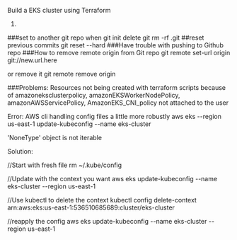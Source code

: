 Build a EKS cluster using Terraform

1. 




###set to another git repo when git init
delete git
rm -rf .git
##reset previous commits
git reset --hard
###Have trouble with pushing to Github repo
###How to remove remote origin from Git repo
git remote set-url origin git://new.url.here

or remove it
git remote remove origin

###Problems:
Resources not being created with terraform scripts because of amazoneksclusterpolicy, amazonEKSWorkerNodePolicy, amazonAWSServicePolicy, AmazonEKS_CNI_policy not attached to the user




Error:
AWS cli handling config files a little more robustly
aws eks --region us-east-1 update-kubeconfig --name eks-cluster

'NoneType' object is not iterable


Solution:

//Start with fresh file
rm ~/.kube/config

//Update with the context you want 
aws eks update-kubeconfig --name eks-cluster --region us-east-1

//Use kubectl to delete the context
kubectl config delete-context arn:aws:eks:us-east-1:536510685689:cluster/eks-cluster

//reapply the config
aws eks update-kubeconfig --name eks-cluster --region us-east-1
